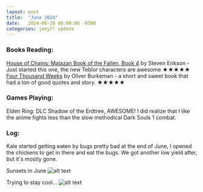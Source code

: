 ```yaml
---
layout: post
title:  "June 2024"
date:   2024-06-28 00:00:00 -0500
categories: jekyll update
---
```


### Books Reading:
[House of Chains: Malazan Book of the Fallen, Book 4][hoc] by Steven Erikson - Just started this one, the new Teblor characters are awesome ★★★★★<br>
[Four Thousand Weeks][ftw] by Oliver Burkeman - a short and sweet book that had a ton of good quotes and story. ★★★★★<br>

### Games Playing:
Elden Ring: DLC Shadow of the Erdtree, AWESOME! I did realize that I like the anime fights less than the slow methodical Dark Souls 1 combat.

### Log:

Kale started getting eaten by bugs pretty bad at the end of June, I opened the chickens to get in there and eat the bugs. We got another low yield after, but it's mostly gone.

Sunsets in June
![alt text](https://media.githubusercontent.com/media/vanities/vanities.github.io/master/assets/images/IMG_0976.jpg "beautiful")

Trying to stay cool...
![alt text](https://media.githubusercontent.com/media/vanities/vanities.github.io/master/assets/images/IMG_1075.jpg "dying")

[hoc]: https://www.amazon.com/House-of-Chains-Steven-Erikson-audiobook/dp/B00GXFYDBI
[ftw]: https://www.amazon.com/dp/1250849357
